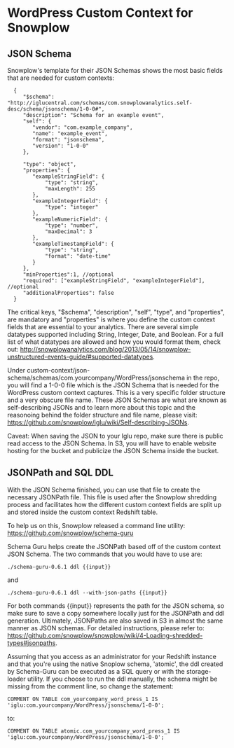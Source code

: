 # WordPress Custom Context for Snowplow

## JSON Schema
Snowplow's template for their JSON Schemas shows the most basic fields that are needed for custom contexts:

      {
         "$schema": "http://iglucentral.com/schemas/com.snowplowanalytics.self-desc/schema/jsonschema/1-0-0#",
         "description": "Schema for an example event",
         "self": {
            "vendor": "com.example_company",
            "name": "example_event",
            "format": "jsonschema",
            "version": "1-0-0"
         },

         "type": "object",
         "properties": {
            "exampleStringField": {
                "type": "string",
                "maxLength": 255
            },
            "exampleIntegerField": {
                "type": "integer"
            },
            "exampleNumericField": {
                "type": "number",
                "maxDecimal": 3
            },
            "exampleTimestampField": {
                "type": "string",
                "format": "date-time"
            }
         },
         "minProperties":1, //optional
         "required": ["exampleStringField", "exampleIntegerField"], //optional
         "additionalProperties": false
      }

The critical keys, "$schema", "description", "self", "type", and "properties", are mandatory and "properties" is where you define the custom context fields that are essential to your analytics. There are several simple datatypes supported including String, Integer, Date, and Boolean. For a full list of what datatypes are allowed and how you would format them, check out: http://snowplowanalytics.com/blog/2013/05/14/snowplow-unstructured-events-guide/#supported-datatypes.

Under custom-context/json-schema/schemas/com.yourcompany/WordPress/jsonschema in the repo, you will find a 1-0-0 file which is the JSON Schema that is needed for the WordPress custom context captures. This is a very specific folder structure and a very obscure file name. These JSON Schemas are what are known as self-describing JSONs and to learn more about this topic and the reasonoing behind the folder structure and file name, please visit: https://github.com/snowplow/iglu/wiki/Self-describing-JSONs.

Caveat: When saving the JSON to your Iglu repo, make sure there is public read access to the JSON Schema. In S3, you will have to enable website hosting for the bucket and publicize the JSON Schema inside the bucket.


## JSONPath and SQL DDL

With the JSON Schema finished, you can use that file to create the necessary JSONPath file. This file is used after the Snowplow shredding process and facilitates how the different custom context fields are split up and stored inside the custom context Redshift table. 

To help us on this, Snowplow released a command line utility: https://github.com/snowplow/schema-guru

Schema Guru helps create the JSONPath based off of the custom context JSON Schema. The two commands that you would have to use are:

    ./schema-guru-0.6.1 ddl {{input}}

and

    ./schema-guru-0.6.1 ddl --with-json-paths {{input}}

For both commands {{input}} represents the path for the JSON schema, so make sure to save a copy somewhere locally just for the JSONPath and ddl generation. Ultimately, JSONPaths are also saved in S3 in almost the same manner as JSON schemas. For detailed instructions, please refer to: https://github.com/snowplow/snowplow/wiki/4-Loading-shredded-types#jsonpaths.

Assuming that you access as an administrator for your Redshift instance and that you're using the native Snoplow schema, 'atomic', the ddl created by Schema-Guru can be executed as a SQL query or with the storage-loader utility. If you choose to run the ddl manually, the schema might be missing from the comment line, so change the statement:

    COMMENT ON TABLE com_yourcompany_word_press_1 IS 'iglu:com.yourcompany/WordPress/jsonschema/1-0-0';

to:

    COMMENT ON TABLE atomic.com_yourcompany_word_press_1 IS 'iglu:com.yourcompany/WordPress/jsonschema/1-0-0';

